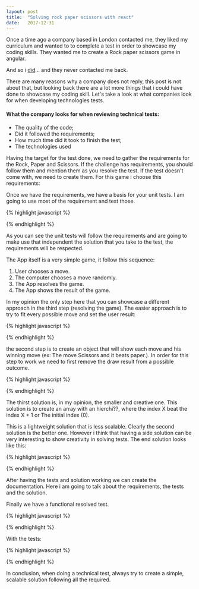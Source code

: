```yaml
---
layout: post
title:  "Solving rock paper scissors with react"
date:   2017-12-31
---
```

<!-- Intro -->

<p class="intro"><span class="dropcap">O</span>nce a time ago a company based in London contacted me, they liked my curriculum and wanted to to complete a test in order to showcase my coding skills. They wanted me to create a Rock paper scissors game in angular.</p>

And so i <a href="https://github.com/GustavoRSSilva/rock-paper-scissors-the-game" target="\_blank">did</a>... and they never contacted me back.

There are many reasons why a company does not reply, this post is not about that, but looking back there are a lot more things that i could have done to showcase my coding skill. Let's take a look at what companies look for when developing technologies tests.

<!-- What companies look for when reviewing a test -->

#### What the company looks for when reviewing technical tests:
* The quality of the code;
* Did it followed the requirements;
* How much time did it took to finish the test;
* The technologies used

<!-- Requirements -->
Having the target for the test done, we need to gather the requirements for the Rock, Paper and Scissors. If the challenge has requirements, you should follow them and mention them as you resolve the test. If the test doesn't come with, we need to create them. For this game i choose this requirements:


<!-- TDD -->
Once we have the requirements, we have a basis for your unit tests. I am going to use most of the requirement and test those.

{% highlight javascript %}
<!-- TODO small preview of the unit tests -->
{% endhighlight %}

As you can see the unit tests will follow the requirements and are going to make use that independent the solution that you take to the test, the requirements will be respected.

<!-- Different solutions available -->
The App itself is a very simple game, it follow this sequence:
1. User chooses a move.
2. The computer chooses a move randomly.
3. The App resolves the game.
4. The App shows the result of the game.

In my opinion the only step here that you can showcase a different approach in the third step (resolving the game). The easier approach is to try to fit every possible move and set the user result:

{% highlight javascript %}
<!-- TODO add the code for the first step -->
{% endhighlight %}

the second step is to create an object that will show each move and his winning move (ex: The move Scissors and it beats paper.). In order for this step to work we need to first remove the draw result from a possible outcome.

{% highlight javascript %}
<!-- TODO add the code for the second step -->
{% endhighlight %}

The thirst solution is, in my opinion, the smaller and creative one. This solution is to create an array with an hierchi??, where the index X beat the index X + 1 or The initial index (0).
<!-- TODO graph image -->
This is a lightweight solution that is less scalable. Clearly the second solution is the better one. However i think that having a side solution can be very interesting to show creativity in solving tests. The end solution looks like this:

{% highlight javascript %}
<!-- TODO ad the code for the third step -->
{% endhighlight %}

<!-- Documentation -->
After having the tests and solution working we can create the documentation. Here i am going to talk about the requirements, the tests and the solution.
<!-- TODO link for the documentation -->


<!-- Resolution -->
Finally we have a functional resolved test.

{% highlight javascript %}
<!-- TODO Add the code for the solution -->
{% endhighlight %}

With the tests:

{% highlight javascript %}
<!-- TODO add the code for the tests -->
{% endhighlight %}


<!-- Tips -->

<!-- Conclusion -->
In conclusion, when doing a technical test, always try to create a simple, scalable solution following all the required.

